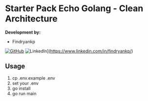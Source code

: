 # Starter Pack Echo Golang - Clean Architecture

**Development by:** 
- Findryankp
  
[![GitHub](https://img.shields.io/badge/-Findryankp-black?style=for-the-badge&logo=github&logoColor=white)]([https://github.com/Findryankp)
![LinkedIn](https://img.shields.io/badge/-Findryankp-blue?style=for-the-badge&logo=linkedin&logoColor=white)](https://www.linkedin.com/in/findryankp/)

## Usage
1. cp .env.example .env
2. set your .env
3. go install
4. go run main